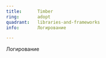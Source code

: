 ```yaml
---
title:      Timber
ring:       adopt
quadrant:   libraries-and-frameworks
info:       Логирование

---
```


Логирование
